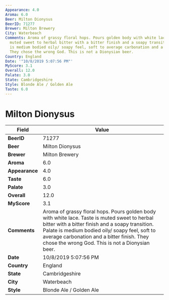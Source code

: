 ```yaml
---
Appearance: 4.0
Aroma: 6.0
Beer: Milton Dionysus
BeerID: 71277
Brewer: Milton Brewery
City: Waterbeach
Comments: Aroma of grassy floral hops. Pours golden body with white lace. Taste is
  muted sweet to herbal bitter with a bitter finish and a soapy transition. Palate
  is medium bodied oily/ soapy feel, soft to average carbonation and a bitter finish.
  They chose the wrong God. This is not a Dionysian beer.
Country: England
Date: '"10/8/2019 5:07:56 PM"'
MyScore: 3.1
Overall: 12.0
Palate: 3.0
State: Cambridgeshire
Style: Blonde Ale / Golden Ale
Taste: 6.0
---
```


# Milton Dionysus

| Field         | Value |
|---------------|-------|
| **BeerID** | 71277 |
| **Beer** | Milton Dionysus |
| **Brewer** | Milton Brewery |
| **Aroma** | 6.0 |
| **Appearance** | 4.0 |
| **Taste** | 6.0 |
| **Palate** | 3.0 |
| **Overall** | 12.0 |
| **MyScore** | 3.1 |
| **Comments** | Aroma of grassy floral hops. Pours golden body with white lace. Taste is muted sweet to herbal bitter with a bitter finish and a soapy transition. Palate is medium bodied oily/ soapy feel, soft to average carbonation and a bitter finish. They chose the wrong God. This is not a Dionysian beer. |
| **Date** | 10/8/2019 5:07:56 PM |
| **Country** | England |
| **State** | Cambridgeshire |
| **City** | Waterbeach |
| **Style** | Blonde Ale / Golden Ale |
